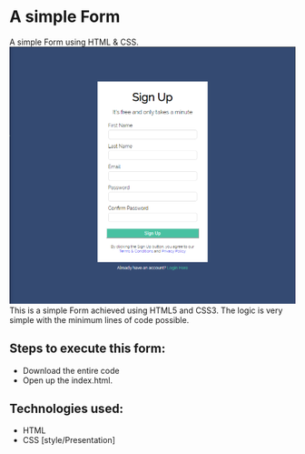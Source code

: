 # A simple Form
 A simple Form using HTML & CSS.
 ![title-pic](img/final.png)
 <br>
 This is a simple Form achieved using HTML5 and CSS3. The logic is very simple with the minimum lines of code possible.
 
## Steps to execute this form:
- Download the entire code 
- Open up the index.html.

## Technologies used: 
- HTML
- CSS [style/Presentation]

